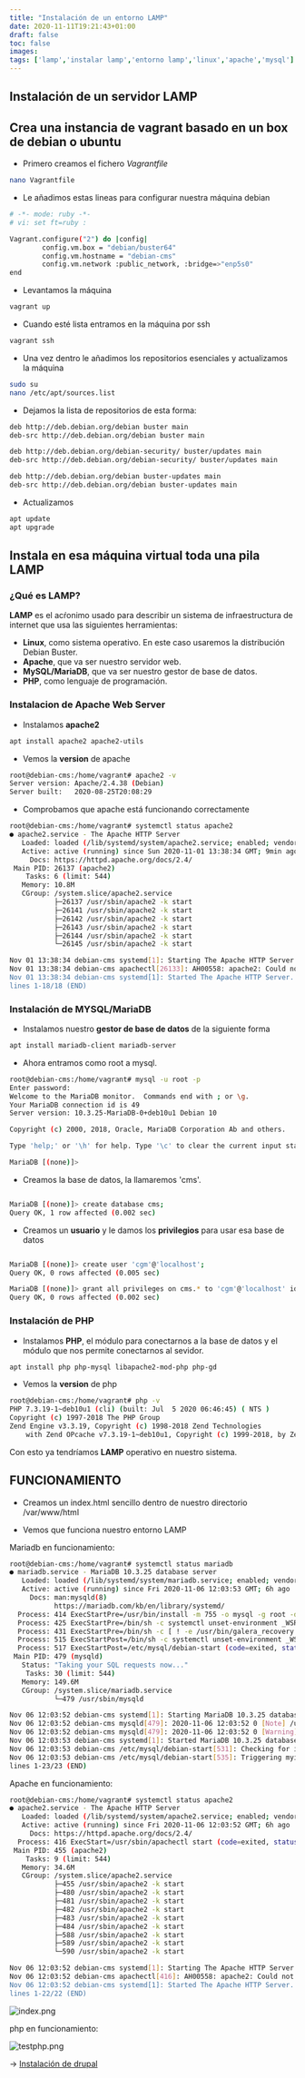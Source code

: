 ```yaml
---
title: "Instalación de un entorno LAMP"
date: 2020-11-11T19:21:43+01:00
draft: false
toc: false
images:
tags: ['lamp','instalar lamp','entorno lamp','linux','apache','mysql']
---
```


## Instalación de un servidor LAMP

## Crea una instancia de vagrant basado en un box de debian o ubuntu

* Primero creamos el fichero *Vagrantfile*

```sh
nano Vagrantfile
```

* Le añadimos estas lineas para configurar nuestra máquina debian

```sh
# -*- mode: ruby -*-
# vi: set ft=ruby :

Vagrant.configure("2") do |config|
        config.vm.box = "debian/buster64"
        config.vm.hostname = "debian-cms"
        config.vm.network :public_network, :bridge=>"enp5s0"
end

```
* Levantamos la máquina

```sh
vagrant up
```

* Cuando esté lista entramos en la máquina por ssh

```sh
vagrant ssh
```

* Una vez dentro le añadimos los repositorios esenciales y actualizamos la máquina

```sh
sudo su
nano /etc/apt/sources.list
```
* Dejamos la lista de repositorios de esta forma:

```sh
deb http://deb.debian.org/debian buster main
deb-src http://deb.debian.org/debian buster main

deb http://deb.debian.org/debian-security/ buster/updates main
deb-src http://deb.debian.org/debian-security/ buster/updates main

deb http://deb.debian.org/debian buster-updates main
deb-src http://deb.debian.org/debian buster-updates main
```

* Actualizamos

```sh
apt update
apt upgrade
```

## Instala en esa máquina virtual toda una pila LAMP

### ¿Qué es LAMP?

**LAMP** es el acŕonimo usado para describir un sistema de infraestructura de internet que usa las siguientes herramientas:

* **Linux**, como sistema operativo. En este caso usaremos la distribución Debian Buster.
* **Apache**, que va ser nuestro servidor web.
* **MySQL/MariaDB**, que va ser nuestro gestor de base de datos.
* **PHP**, como lenguaje de programación.


### Instalacion de Apache Web Server

* Instalamos **apache2**

```sh
apt install apache2 apache2-utils
```

* Vemos la **version** de apache

```sh
root@debian-cms:/home/vagrant# apache2 -v
Server version: Apache/2.4.38 (Debian)
Server built:   2020-08-25T20:08:29

```

* Comprobamos que apache está funcionando correctamente

```sh
root@debian-cms:/home/vagrant# systemctl status apache2
● apache2.service - The Apache HTTP Server
   Loaded: loaded (/lib/systemd/system/apache2.service; enabled; vendor preset: enabled)
   Active: active (running) since Sun 2020-11-01 13:38:34 GMT; 9min ago
     Docs: https://httpd.apache.org/docs/2.4/
 Main PID: 26137 (apache2)
    Tasks: 6 (limit: 544)
   Memory: 10.8M
   CGroup: /system.slice/apache2.service
           ├─26137 /usr/sbin/apache2 -k start
           ├─26141 /usr/sbin/apache2 -k start
           ├─26142 /usr/sbin/apache2 -k start
           ├─26143 /usr/sbin/apache2 -k start
           ├─26144 /usr/sbin/apache2 -k start
           └─26145 /usr/sbin/apache2 -k start

Nov 01 13:38:34 debian-cms systemd[1]: Starting The Apache HTTP Server...
Nov 01 13:38:34 debian-cms apachectl[26133]: AH00558: apache2: Could not reliably determine the server's 
Nov 01 13:38:34 debian-cms systemd[1]: Started The Apache HTTP Server.
lines 1-18/18 (END)

```

### Instalación de MYSQL/MariaDB

* Instalamos nuestro **gestor de base de datos** de la siguiente forma

```sh
apt install mariadb-client mariadb-server
```
* Ahora entramos como root a mysql. 

```sh
root@debian-cms:/home/vagrant# mysql -u root -p
Enter password: 
Welcome to the MariaDB monitor.  Commands end with ; or \g.
Your MariaDB connection id is 49
Server version: 10.3.25-MariaDB-0+deb10u1 Debian 10

Copyright (c) 2000, 2018, Oracle, MariaDB Corporation Ab and others.

Type 'help;' or '\h' for help. Type '\c' to clear the current input statement.

MariaDB [(none)]> 

```

* Creamos la base de datos, la llamaremos 'cms'.

```sh

MariaDB [(none)]> create database cms;
Query OK, 1 row affected (0.002 sec)

```

* Creamos un **usuario** y le damos los **privilegios** para usar esa base de datos

```sh

MariaDB [(none)]> create user 'cgm'@'localhost';
Query OK, 0 rows affected (0.005 sec)

MariaDB [(none)]> grant all privileges on cms.* to 'cgm'@'localhost' identified by 'cgm';
Query OK, 0 rows affected (0.002 sec)

```

### Instalación de PHP 

* Instalamos **PHP**, el módulo para conectarnos a la base de datos y el módulo que nos permite conectarnos al sevidor.

```sh
apt install php php-mysql libapache2-mod-php php-gd
```

* Vemos la **version** de php

```sh
root@debian-cms:/home/vagrant# php -v
PHP 7.3.19-1~deb10u1 (cli) (built: Jul  5 2020 06:46:45) ( NTS )
Copyright (c) 1997-2018 The PHP Group
Zend Engine v3.3.19, Copyright (c) 1998-2018 Zend Technologies
    with Zend OPcache v7.3.19-1~deb10u1, Copyright (c) 1999-2018, by Zend Technologies

```

Con esto ya tendríamos **LAMP** operativo en nuestro sistema.

## FUNCIONAMIENTO

* Creamos un index.html sencillo dentro de nuestro directorio /var/www/html

* Vemos que funciona nuestro entorno LAMP

Mariadb en funcionamiento:


```sh
root@debian-cms:/home/vagrant# systemctl status mariadb
● mariadb.service - MariaDB 10.3.25 database server
   Loaded: loaded (/lib/systemd/system/mariadb.service; enabled; vendor preset: enabled)
   Active: active (running) since Fri 2020-11-06 12:03:53 GMT; 6h ago
     Docs: man:mysqld(8)
           https://mariadb.com/kb/en/library/systemd/
  Process: 414 ExecStartPre=/usr/bin/install -m 755 -o mysql -g root -d /var/run/mysqld (code=exited, sta
  Process: 425 ExecStartPre=/bin/sh -c systemctl unset-environment _WSREP_START_POSITION (code=exited, st
  Process: 431 ExecStartPre=/bin/sh -c [ ! -e /usr/bin/galera_recovery ] && VAR= ||   VAR=`cd /usr/bin/..
  Process: 515 ExecStartPost=/bin/sh -c systemctl unset-environment _WSREP_START_POSITION (code=exited, s
  Process: 517 ExecStartPost=/etc/mysql/debian-start (code=exited, status=0/SUCCESS)
 Main PID: 479 (mysqld)
   Status: "Taking your SQL requests now..."
    Tasks: 30 (limit: 544)
   Memory: 149.6M
   CGroup: /system.slice/mariadb.service
           └─479 /usr/sbin/mysqld

Nov 06 12:03:52 debian-cms systemd[1]: Starting MariaDB 10.3.25 database server...
Nov 06 12:03:52 debian-cms mysqld[479]: 2020-11-06 12:03:52 0 [Note] /usr/sbin/mysqld (mysqld 10.3.25-Mar
Nov 06 12:03:52 debian-cms mysqld[479]: 2020-11-06 12:03:52 0 [Warning] Could not increase number of max_
Nov 06 12:03:53 debian-cms systemd[1]: Started MariaDB 10.3.25 database server.
Nov 06 12:03:53 debian-cms /etc/mysql/debian-start[531]: Checking for insecure root accounts.
Nov 06 12:03:53 debian-cms /etc/mysql/debian-start[535]: Triggering myisam-recover for all MyISAM tables 
lines 1-23/23 (END)

```
Apache en funcionamiento:

```sh
root@debian-cms:/home/vagrant# systemctl status apache2
● apache2.service - The Apache HTTP Server
   Loaded: loaded (/lib/systemd/system/apache2.service; enabled; vendor preset: enabled)
   Active: active (running) since Fri 2020-11-06 12:03:52 GMT; 6h ago
     Docs: https://httpd.apache.org/docs/2.4/
  Process: 416 ExecStart=/usr/sbin/apachectl start (code=exited, status=0/SUCCESS)
 Main PID: 455 (apache2)
    Tasks: 9 (limit: 544)
   Memory: 34.6M
   CGroup: /system.slice/apache2.service
           ├─455 /usr/sbin/apache2 -k start
           ├─480 /usr/sbin/apache2 -k start
           ├─481 /usr/sbin/apache2 -k start
           ├─482 /usr/sbin/apache2 -k start
           ├─483 /usr/sbin/apache2 -k start
           ├─484 /usr/sbin/apache2 -k start
           ├─588 /usr/sbin/apache2 -k start
           ├─589 /usr/sbin/apache2 -k start
           └─590 /usr/sbin/apache2 -k start

Nov 06 12:03:52 debian-cms systemd[1]: Starting The Apache HTTP Server...
Nov 06 12:03:52 debian-cms apachectl[416]: AH00558: apache2: Could not reliably determine the server's fu
Nov 06 12:03:52 debian-cms systemd[1]: Started The Apache HTTP Server.
lines 1-22/22 (END)

```

![index.png](images/lamp/index.png)

php en funcionamiento:

![testphp.png](images/lamp/testphp.png)





-> [Instalación de drupal](https://github.com/CeliaGMqrz/cms_install_debian/blob/main/t2_drupal.md)